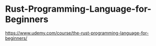 # Rust-Programming-Language-for-Beginners
https://www.udemy.com/course/the-rust-programming-language-for-beginners/
